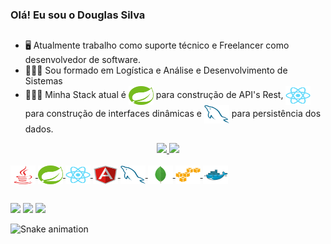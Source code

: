 ### Olá! Eu sou o Douglas Silva

##

- 🖥 Atualmente trabalho como suporte técnico e Freelancer como desenvolvedor de software.
- 👨🏽‍🎓 Sou formado em Logística e Análise e Desenvolvimento de Sistemas
- 👨🏽‍💻 Minha Stack atual é <img align="center" alt="Dougsn-Spring" height="30" width="40" src="https://raw.githubusercontent.com/devicons/devicon/master/icons/spring/spring-original.svg"> para construção de API's Rest,  <img align="center" alt="Dougsn-React" height="30" width="40" src="https://raw.githubusercontent.com/devicons/devicon/master/icons/react/react-original.svg"> para construção de interfaces dinâmicas e <img align="center" alt="Dougsn-MySQL" height="30" width="40" src="https://raw.githubusercontent.com/devicons/devicon/master/icons/mysql/mysql-original.svg"> para persistência dos dados.
<div align="center">
  <a href="https://github.com/dougsn">
  <img height="160em" src="https://github-readme-stats.vercel.app/api?username=dougsn&show_icons=true&theme=dracula&include_all_commits=true&count_private=true"/>
  <img height="160em" src="https://github-readme-stats.vercel.app/api/top-langs/?username=dougsn&layout=compact&langs_count=7&theme=dracula"/>
</div>
<div style="display: inline_block"><br>
  <img align="center" alt="Dougsn-Java" height="30" width="40" src="https://raw.githubusercontent.com/devicons/devicon/master/icons/java/java-plain.svg">
  <img align="center" alt="Dougsn-Spring" height="30" width="40" src="https://raw.githubusercontent.com/devicons/devicon/master/icons/spring/spring-original.svg">
  <img align="center" alt="Dougsn-React" height="30" width="40" src="https://raw.githubusercontent.com/devicons/devicon/master/icons/react/react-original.svg">
  <img align="center" alt="Dougsn-CSS" height="30" width="40" src="https://raw.githubusercontent.com/devicons/devicon/master/icons/angularjs/angularjs-original.svg">
  <img align="center" alt="Dougsn-MySQL" height="30" width="40" src="https://raw.githubusercontent.com/devicons/devicon/master/icons/mysql/mysql-original.svg">
  <img align="center" alt="Dougsn-MySQL" height="30" width="40" src="https://raw.githubusercontent.com/devicons/devicon/master/icons/mongodb/mongodb-original.svg">
  <img align="center" alt="Dougsn-MySQL" height="30" width="40" src="https://raw.githubusercontent.com/devicons/devicon/master/icons/amazonwebservices/amazonwebservices-original.svg">
  <img align="center" alt="Dougsn-MySQL" height="30" width="40" src="https://raw.githubusercontent.com/devicons/devicon/master/icons/docker/docker-original.svg">
</div>

   ##
 
<div> 
 
  <a target="_blank" href="https://www.instagram.com/dougsn/" target="_blank"><img src="https://img.shields.io/badge/-Instagram-%23E4405F?style=for-the-badge&logo=instagram&logoColor=white" target="_blank"></a>
   <a target="_blank" href = "mailto:douglassnascimet@gmail.com"><img src="https://img.shields.io/badge/-Gmail-%23333?style=for-the-badge&logo=gmail&logoColor=white" target="_blank"></a>
  <a target="_blank" href="https://www.linkedin.com/in/douglas-silva-nascimento" target="_blank"><img src="https://img.shields.io/badge/-LinkedIn-%230077B5?style=for-the-badge&logo=linkedin&logoColor=white" target="_blank"></a> 
 
 ![Snake animation](https://github.com/dougsn/dougsn/blob/output/github-contribution-grid-snake.svg)
</div>
